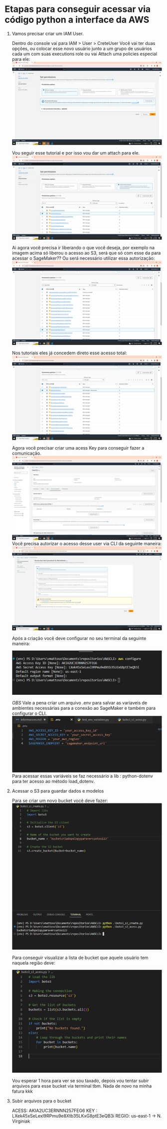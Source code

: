 # Etapas para conseguir acessar via código python a interface da AWS

1. Vamos precisar criar um IAM User.

    Dentro do console vai para IAM > User > CreteUser
        Você vai ter duas opções, ou colocar esse novo usuário junto a um grupo de usuários cada um com suas executions role ou vai Attach uma policies especial para ele:
    ![alt text](image.png)

    Vou seguir esse tutorial e por isso vou dar um attach para ele.
    ![alt text](image-1.png)

    Ai agora você precisa ir liberando o que você deseja, por exemplo na imagem acima só liberou o acesso ao S3, será que só com esse da para acessar o SageMaker?? Ou será necessário utilizar essa autorização:
    ![alt text](image-2.png)

    Nos tutoriais eles já concedem direto esse acesso total:
    ![alt text](image-3.png)

    Agora você precisar criar uma acess Key para conseguir fazer a comunicação.
    ![alt text](image-4.png)
    Você precisa autorizar o acesso desse user via CLI da seguinte maneira:
    ![alt text](image-5.png)

    Após a criação você deve configurar no seu terminal da seguinte maneira:

    ![alt text](image-6.png)

    *OBS* Vale a pena criar um arquivo .env para salvar as variaveis de ambientes necessárias para a conexão ao SageMaker e também para configurar o CLI.
    ![alt text](image-7.png)
    Para acessar essas variáveis se faz necessário a lib : python-dotenv para ter acesso ao método load_dotenv.


2. Acessar o S3 para guardar dados e modelos

    Para se criar um novo bucket você deve fazer:
    ![alt text](image-8.png)

    Para conseguir visualizar a lista de bucket que aquele usuário tem naquela região deve:

    ![alt text](image-9.png)

    Vou esperar 1 hora para ver se sou taxado, depois vou tentar subir arquivos para esse bucket via terminal tbm.
    Nada de novo na minha fatura kkk

3. Subir arquivos para o bucket
    



    

    ACESS: AKIA2UC3ERNNN257FEG6
    KEY : LXek45xSeLexl9RPmu9e8Xtb35LKxG8ptE3eQB3i
    REGIO: us-east-1 -> N. Virginiak